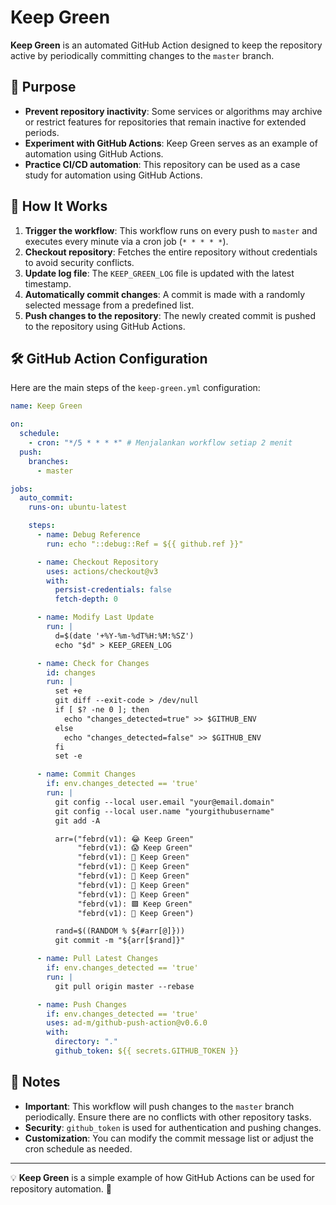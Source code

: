# Keep Green

**Keep Green** is an automated GitHub Action designed to keep the repository active by periodically committing changes to the `master` branch.

## 📌 Purpose
- **Prevent repository inactivity**: Some services or algorithms may archive or restrict features for repositories that remain inactive for extended periods.
- **Experiment with GitHub Actions**: Keep Green serves as an example of automation using GitHub Actions.
- **Practice CI/CD automation**: This repository can be used as a case study for automation using GitHub Actions.

## 🚀 How It Works
1. **Trigger the workflow**: This workflow runs on every push to `master` and executes every minute via a cron job (`* * * * *`).
2. **Checkout repository**: Fetches the entire repository without credentials to avoid security conflicts.
3. **Update log file**: The `KEEP_GREEN_LOG` file is updated with the latest timestamp.
4. **Automatically commit changes**: A commit is made with a randomly selected message from a predefined list.
5. **Push changes to the repository**: The newly created commit is pushed to the repository using GitHub Actions.

## 🛠 GitHub Action Configuration
Here are the main steps of the `keep-green.yml` configuration:

```yaml
name: Keep Green

on:
  schedule:
    - cron: "*/5 * * * *" # Menjalankan workflow setiap 2 menit
  push:
    branches:
      - master

jobs:
  auto_commit:
    runs-on: ubuntu-latest

    steps:
      - name: Debug Reference
        run: echo "::debug::Ref = ${{ github.ref }}"

      - name: Checkout Repository
        uses: actions/checkout@v3
        with:
          persist-credentials: false
          fetch-depth: 0 

      - name: Modify Last Update
        run: |
          d=$(date '+%Y-%m-%dT%H:%M:%SZ')
          echo "$d" > KEEP_GREEN_LOG

      - name: Check for Changes
        id: changes
        run: |
          set +e 
          git diff --exit-code > /dev/null
          if [ $? -ne 0 ]; then
            echo "changes_detected=true" >> $GITHUB_ENV
          else
            echo "changes_detected=false" >> $GITHUB_ENV
          fi
          set -e

      - name: Commit Changes
        if: env.changes_detected == 'true'
        run: |
          git config --local user.email "your@email.domain"
          git config --local user.name "yourgithubusername"
          git add -A

          arr=("febrd(v1): 😂 Keep Green"
               "febrd(v1): 😱 Keep Green"
               "febrd(v1): 👿 Keep Green"
               "febrd(v1): 🙏 Keep Green"
               "febrd(v1): 🙈 Keep Green"
               "febrd(v1): 🐐 Keep Green"
               "febrd(v1): 🤖 Keep Green"
               "febrd(v1): 🟩 Keep Green"
               "febrd(v1): 👻 Keep Green")

          rand=$((RANDOM % ${#arr[@]}))
          git commit -m "${arr[$rand]}"

      - name: Pull Latest Changes
        if: env.changes_detected == 'true'
        run: |
          git pull origin master --rebase

      - name: Push Changes
        if: env.changes_detected == 'true'
        uses: ad-m/github-push-action@v0.6.0
        with:
          directory: "."
          github_token: ${{ secrets.GITHUB_TOKEN }}

```

## 📌 Notes
- **Important**: This workflow will push changes to the `master` branch periodically. Ensure there are no conflicts with other repository tasks.
- **Security**: `github_token` is used for authentication and pushing changes.
- **Customization**: You can modify the commit message list or adjust the cron schedule as needed.

---

💡 **Keep Green** is a simple example of how GitHub Actions can be used for repository automation. 🚀

